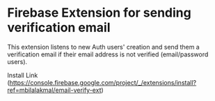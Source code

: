 # Firebase Extension for sending verification email

This extension listens to new Auth users' creation and send them a verification email if their email address is not verified (email/password users).

Install Link (https://console.firebase.google.com/project/_/extensions/install?ref=mbilalakmal/email-verify-ext)

